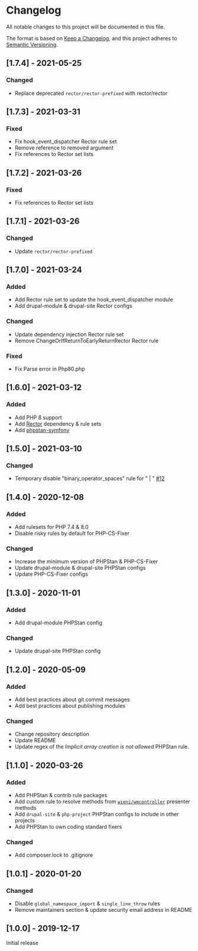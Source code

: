 # Changelog
All notable changes to this project will be documented in this file.

The format is based on [Keep a Changelog](https://keepachangelog.com/en/1.0.0/),
and this project adheres to [Semantic Versioning](https://semver.org/spec/v2.0.0.html).

## [1.7.4] - 2021-05-25
### Changed
- Replace deprecated `rector/rector-prefixed` with rector/rector

## [1.7.3] - 2021-03-31
### Fixed
- Fix hook_event_dispatcher Rector rule set
- Remove reference to removed argument
- Fix references to Rector set lists

## [1.7.2] - 2021-03-26
### Fixed
- Fix references to Rector set lists

## [1.7.1] - 2021-03-26
### Changed
- Update `rector/rector-prefixed`

## [1.7.0] - 2021-03-24
### Added
- Add Rector rule set to update the hook_event_dispatcher module
- Add drupal-module & drupal-site Rector configs

### Changed
- Update dependency injection Rector rule set
- Remove ChangeOrIfReturnToEarlyReturnRector Rector rule

### Fixed
- Fix Parse error in Php80.php

## [1.6.0] - 2021-03-12
### Added
- Add PHP 8 support
- Add [Rector](https://github.com/rectorphp/rector) dependency & rule sets
- Add [phpstan-symfony](https://github.com/phpstan/phpstan-symfony)

## [1.5.0] - 2021-03-10
### Changed
- Temporary disable "binary_operator_spaces" rule for " | " [#12](https://github.com/wieni/wmcodestyle/pull/12)

## [1.4.0] - 2020-12-08
### Added
- Add rulesets for PHP 7.4 & 8.0
- Disable risky rules by default for PHP-CS-Fixer

### Changed
- Increase the minimum version of PHPStan & PHP-CS-Fixer
- Update drupal-module & drupal-site PHPStan configs
- Update PHP-CS-Fixer configs

## [1.3.0] - 2020-11-01
### Added
- Add drupal-module PHPStan config

### Changed
- Update drupal-site PHPStan config

## [1.2.0] - 2020-05-09
### Added
- Add best practices about git commit messages
- Add best practices about publishing modules

### Changed
- Change repository description
- Update README
- Update regex of the _Implicit array creation is not allowed_ 
 PHPStan rule.

## [1.1.0] - 2020-03-26
### Added
- Add PHPStan & contrib rule packages
- Add custom rule to resolve methods from [`wieni/wmcontroller`](https://github.com/wieni/wmcontroller) presenter methods
- Add `drupal-site` & `php-project` PHPStan configs to include in other projects
- Add PHPStan to own coding standard fixers

### Changed
- Add composer.lock to .gitignore

## [1.0.1] - 2020-01-20
### Changed
- Disable `global_namespace_import` & `single_line_throw` rules
- Remove maintainers section & update security email address in README

## [1.0.0] - 2019-12-17
Initial release
